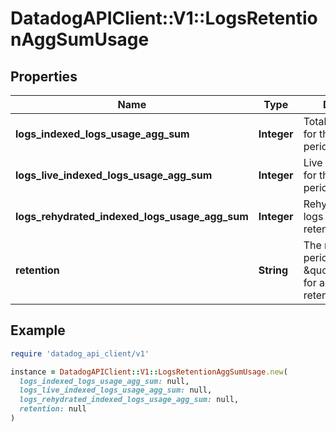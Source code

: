 # DatadogAPIClient::V1::LogsRetentionAggSumUsage

## Properties

| Name | Type | Description | Notes |
| ---- | ---- | ----------- | ----- |
| **logs_indexed_logs_usage_agg_sum** | **Integer** | Total indexed logs for this retention period. | [optional] |
| **logs_live_indexed_logs_usage_agg_sum** | **Integer** | Live indexed logs for this retention period. | [optional] |
| **logs_rehydrated_indexed_logs_usage_agg_sum** | **Integer** | Rehydrated indexed logs for this retention period. | [optional] |
| **retention** | **String** | The retention period in days or \&quot;custom\&quot; for all custom retention periods. | [optional] |

## Example

```ruby
require 'datadog_api_client/v1'

instance = DatadogAPIClient::V1::LogsRetentionAggSumUsage.new(
  logs_indexed_logs_usage_agg_sum: null,
  logs_live_indexed_logs_usage_agg_sum: null,
  logs_rehydrated_indexed_logs_usage_agg_sum: null,
  retention: null
)
```

